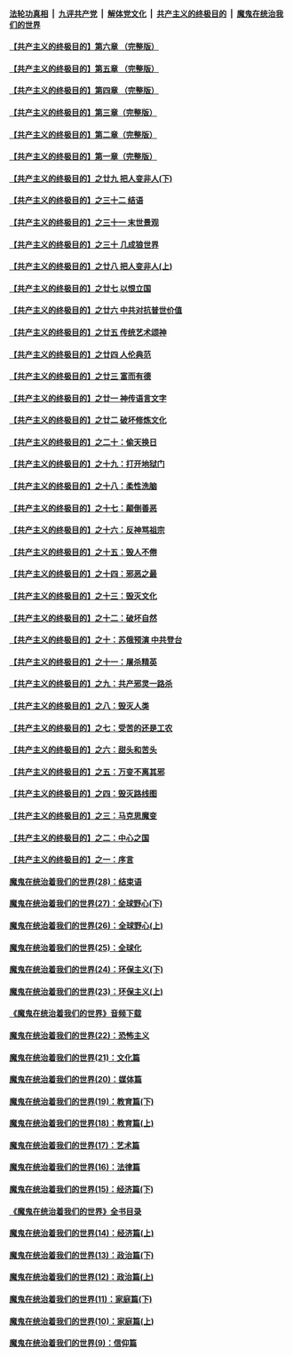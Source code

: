 

####  [法轮功真相](../../../../basic/blob/master/README.md?t=06031831) &nbsp;|&nbsp; [九评共产党](../../../../9ping.md/blob/master/README.md?t=06031831) &nbsp;|&nbsp; [解体党文化](../../../../jtdwh.md/blob/master/README.md?t=06031831)  &nbsp;|&nbsp; [共产主义的终极目的](../../../../gczydzjmd.md/blob/master/README.md?t=06031831) &nbsp;|&nbsp; [魔鬼在统治我们的世界](../../../../mgztzwmdsj.md/blob/master/README.md?t=06031831) 

#### [【共产主义的终极目的】第六章 （完整版）](../pages/nsc422/n11428913.md?t=06031831) 

#### [【共产主义的终极目的】第五章 （完整版）](../pages/nsc422/n11428912.md?t=06031831) 

#### [【共产主义的终极目的】第四章 （完整版）](../pages/nsc422/n11428907.md?t=06031831) 

#### [【共产主义的终极目的】第三章（完整版）](../pages/nsc422/n11428848.md?t=06031831) 

#### [【共产主义的终极目的】第二章（完整版）](../pages/nsc422/n11428831.md?t=06031831) 

#### [【共产主义的终极目的】第一章（完整版）](../pages/nsc422/n11417651.md?t=06031831) 

#### [【共产主义的终极目的】之廿九 把人变非人(下)](../pages/nsc422/n11344140.md?t=06031831) 

#### [【共产主义的终极目的】之三十二 结语](../pages/nsc422/n11360535.md?t=06031831) 

#### [【共产主义的终极目的】之三十一 末世景观](../pages/nsc422/n11351129.md?t=06031831) 

#### [【共产主义的终极目的】之三十 几成狼世界](../pages/nsc422/n11348280.md?t=06031831) 

#### [【共产主义的终极目的】之廿八 把人变非人(上)](../pages/nsc422/n11340492.md?t=06031831) 

#### [【共产主义的终极目的】之廿七 以恨立国](../pages/nsc422/n11336944.md?t=06031831) 

#### [【共产主义的终极目的】之廿六 中共对抗普世价值](../pages/nsc422/n11324785.md?t=06031831) 

#### [【共产主义的终极目的】之廿五 传统艺术颂神](../pages/nsc422/n11296396.md?t=06031831) 

#### [【共产主义的终极目的】之廿四 人伦典范](../pages/nsc422/n11296397.md?t=06031831) 

#### [【共产主义的终极目的】之廿三 富而有德](../pages/nsc422/n11283598.md?t=06031831) 

#### [【共产主义的终极目的】之廿一 神传语言文字](../pages/nsc422/n11263265.md?t=06031831) 

#### [【共产主义的终极目的】之廿二 破坏修炼文化](../pages/nsc422/n11245728.md?t=06031831) 

#### [【共产主义的终极目的】之二十：偷天换日](../pages/nsc422/n11238846.md?t=06031831) 

#### [【共产主义的终极目的】之十九：打开地狱门](../pages/nsc422/n11206376.md?t=06031831) 

#### [【共产主义的终极目的】之十八：柔性洗脑](../pages/nsc422/n11199994.md?t=06031831) 

#### [【共产主义的终极目的】之十七：颠倒善恶](../pages/nsc422/n11179782.md?t=06031831) 

#### [【共产主义的终极目的】之十六：反神骂祖宗](../pages/nsc422/n11166798.md?t=06031831) 

#### [【共产主义的终极目的】之十五：毁人不倦](../pages/nsc422/n11166792.md?t=06031831) 

#### [【共产主义的终极目的】之十四：邪恶之最](../pages/nsc422/n11150249.md?t=06031831) 

#### [【共产主义的终极目的】之十三：毁灭文化](../pages/nsc422/n11135227.md?t=06031831) 

#### [【共产主义的终极目的】之十二：破坏自然](../pages/nsc422/n11135214.md?t=06031831) 

#### [【共产主义的终极目的】之十：苏俄预演 中共登台](../pages/nsc422/n11118424.md?t=06031831) 

#### [【共产主义的终极目的】之十一：屠杀精英](../pages/nsc422/n11118442.md?t=06031831) 

#### [【共产主义的终极目的】之九：共产邪灵一路杀](../pages/nsc422/n11114139.md?t=06031831) 

#### [【共产主义的终极目的】之八：毁灭人类](../pages/nsc422/n11108503.md?t=06031831) 

#### [【共产主义的终极目的】之七：受苦的还是工农](../pages/nsc422/n11101809.md?t=06031831) 

#### [【共产主义的终极目的】之六：甜头和苦头](../pages/nsc422/n11096971.md?t=06031831) 

#### [【共产主义的终极目的】之五：万变不离其邪](../pages/nsc422/n11091285.md?t=06031831) 

#### [【共产主义的终极目的】之四：毁灭路线图](../pages/nsc422/n11086284.md?t=06031831) 

#### [【共产主义的终极目的】之三：马克思魔变](../pages/nsc422/n11061941.md?t=06031831) 

#### [【共产主义的终极目的】之二：中心之国](../pages/nsc422/n11047728.md?t=06031831) 

#### [【共产主义的终极目的】之一：序言](../pages/nsc422/n11086077.md?t=06031831) 

#### [魔鬼在统治着我们的世界(28)：结束语](../pages/nsc422/n10936246.md?t=06031831) 

#### [魔鬼在统治着我们的世界(27)：全球野心(下)](../pages/nsc422/n10928319.md?t=06031831) 

#### [魔鬼在统治着我们的世界(26)：全球野心(上)](../pages/nsc422/n10900318.md?t=06031831) 

#### [魔鬼在统治着我们的世界(25)：全球化](../pages/nsc422/n10788205.md?t=06031831) 

#### [魔鬼在统治着我们的世界(24)：环保主义(下)](../pages/nsc422/n10695307.md?t=06031831) 

#### [魔鬼在统治着我们的世界(23)：环保主义(上)](../pages/nsc422/n10688613.md?t=06031831) 

#### [《魔鬼在统治着我们的世界》音频下载](../pages/nsc422/n10635553.md?t=06031831) 

#### [魔鬼在统治着我们的世界(22)：恐怖主义](../pages/nsc422/n10614727.md?t=06031831) 

#### [魔鬼在统治着我们的世界(21)：文化篇](../pages/nsc422/n10597706.md?t=06031831) 

#### [魔鬼在统治着我们的世界(20)：媒体篇](../pages/nsc422/n10586579.md?t=06031831) 

#### [魔鬼在统治着我们的世界(19)：教育篇(下)](../pages/nsc422/n10564808.md?t=06031831) 

#### [魔鬼在统治着我们的世界(18)：教育篇(上)](../pages/nsc422/n10526970.md?t=06031831) 

#### [魔鬼在统治着我们的世界(17)：艺术篇](../pages/nsc422/n10499093.md?t=06031831) 

#### [魔鬼在统治着我们的世界(16)：法律篇](../pages/nsc422/n10485969.md?t=06031831) 

#### [魔鬼在统治着我们的世界(15)：经济篇(下)](../pages/nsc422/n10469975.md?t=06031831) 

#### [《魔鬼在统治着我们的世界》全书目录](../pages/nsc422/n10464261.md?t=06031831) 

#### [魔鬼在统治着我们的世界(14)：经济篇(上)](../pages/nsc422/n10457370.md?t=06031831) 

#### [魔鬼在统治着我们的世界(13)：政治篇(下)](../pages/nsc422/n10448270.md?t=06031831) 

#### [魔鬼在统治着我们的世界(12)：政治篇(上)](../pages/nsc422/n10444576.md?t=06031831) 

#### [魔鬼在统治着我们的世界(11)：家庭篇(下)](../pages/nsc422/n10440961.md?t=06031831) 

#### [魔鬼在统治着我们的世界(10)：家庭篇(上)](../pages/nsc422/n10435448.md?t=06031831) 

#### [魔鬼在统治着我们的世界(9)：信仰篇](../pages/nsc422/n10432159.md?t=06031831) 

